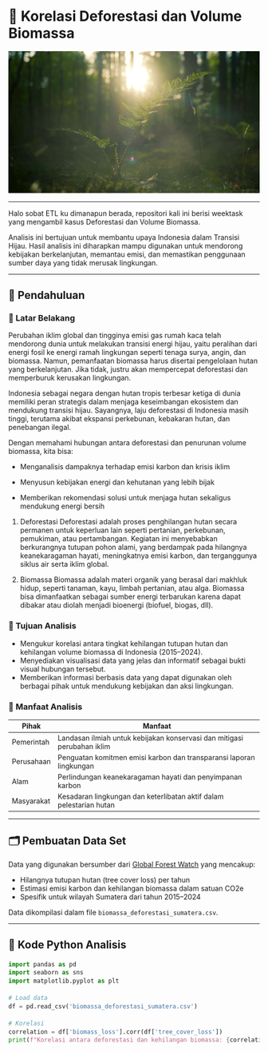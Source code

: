 # 🌲 Korelasi Deforestasi dan Volume Biomassa

![FOREST](https://github.com/Asfa-Asfialana/DEFORESTASI-DAN-VOLUME-BIOMASSA/blob/main/Diforestasi/FOREST.gif)

-----
Halo sobat ETL ku dimanapun berada, repositori kali ini berisi weektask yang mengambil kasus Deforestasi dan Volume Biomassa. 

Analisis ini bertujuan untuk membantu upaya Indonesia dalam Transisi Hijau. Hasil analisis ini diharapkan mampu digunakan untuk mendorong kebijakan berkelanjutan, memantau emisi, dan memastikan penggunaan sumber daya yang tidak merusak lingkungan.

---

## 🧭 Pendahuluan

### 📌 Latar Belakang

Perubahan iklim global dan tingginya emisi gas rumah kaca telah mendorong dunia untuk melakukan transisi energi hijau, yaitu peralihan dari energi fosil ke energi ramah lingkungan seperti tenaga surya, angin, dan biomassa. Namun, pemanfaatan biomassa harus disertai pengelolaan hutan yang berkelanjutan. Jika tidak, justru akan mempercepat deforestasi dan memperburuk kerusakan lingkungan.

Indonesia sebagai negara dengan hutan tropis terbesar ketiga di dunia memiliki peran strategis dalam menjaga keseimbangan ekosistem dan mendukung transisi hijau. Sayangnya, laju deforestasi di Indonesia masih tinggi, terutama akibat ekspansi perkebunan, kebakaran hutan, dan penebangan ilegal.

Dengan memahami hubungan antara deforestasi dan penurunan volume biomassa, kita bisa:

- Menganalisis dampaknya terhadap emisi karbon dan krisis iklim

- Menyusun kebijakan energi dan kehutanan yang lebih bijak

- Memberikan rekomendasi solusi untuk menjaga hutan sekaligus mendukung energi bersih

1. Deforestasi
Deforestasi adalah proses penghilangan hutan secara permanen untuk keperluan lain seperti pertanian, perkebunan, pemukiman, atau pertambangan. Kegiatan ini menyebabkan berkurangnya tutupan pohon alami, yang berdampak pada hilangnya keanekaragaman hayati, meningkatnya emisi karbon, dan terganggunya siklus air serta iklim global.

2. Biomassa
Biomassa adalah materi organik yang berasal dari makhluk hidup, seperti tanaman, kayu, limbah pertanian, atau alga. Biomassa bisa dimanfaatkan sebagai sumber energi terbarukan karena dapat dibakar atau diolah menjadi bioenergi (biofuel, biogas, dll).

### 🎯 Tujuan Analisis

- Mengukur korelasi antara tingkat kehilangan tutupan hutan dan kehilangan volume biomassa di Indonesia (2015–2024).
- Menyediakan visualisasi data yang jelas dan informatif sebagai bukti visual hubungan tersebut.
- Memberikan informasi berbasis data yang dapat digunakan oleh berbagai pihak untuk mendukung kebijakan dan aksi lingkungan.

### 🌱 Manfaat Analisis

| Pihak         | Manfaat                                                                 |
|---------------|--------------------------------------------------------------------------|
| Pemerintah    | Landasan ilmiah untuk kebijakan konservasi dan mitigasi perubahan iklim |
| Perusahaan    | Penguatan komitmen emisi karbon dan transparansi laporan lingkungan     |
| Alam          | Perlindungan keanekaragaman hayati dan penyimpanan karbon                |
| Masyarakat    | Kesadaran lingkungan dan keterlibatan aktif dalam pelestarian hutan      |

---

## 🗂️ Pembuatan Data Set

Data yang digunakan bersumber dari [Global Forest Watch](https://data.globalforestwatch.org/) yang mencakup:
- Hilangnya tutupan hutan (tree cover loss) per tahun
- Estimasi emisi karbon dan kehilangan biomassa dalam satuan CO2e
- Spesifik untuk wilayah Sumatera dari tahun 2015–2024

Data dikompilasi dalam file `biomassa_deforestasi_sumatera.csv`.

---

## 🧪 Kode Python Analisis

```python
import pandas as pd
import seaborn as sns
import matplotlib.pyplot as plt

# Load data
df = pd.read_csv('biomassa_deforestasi_sumatera.csv')

# Korelasi
correlation = df['biomass_loss'].corr(df['tree_cover_loss'])
print(f"Korelasi antara deforestasi dan kehilangan biomassa: {correlation:.2f}")
